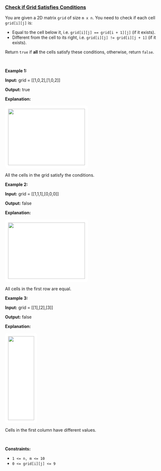 ### [Check if Grid Satisfies Conditions](https://leetcode.com/problems/check-if-grid-satisfies-conditions)

<p>You are given a 2D matrix <code>grid</code> of size <code>m x n</code>. You need to check if each cell <code>grid[i][j]</code> is:</p>

<ul>
	<li>Equal to the cell below it, i.e. <code>grid[i][j] == grid[i + 1][j]</code> (if it exists).</li>
	<li>Different from the cell to its right, i.e. <code>grid[i][j] != grid[i][j + 1]</code> (if it exists).</li>
</ul>

<p>Return <code>true</code> if <strong>all</strong> the cells satisfy these conditions, otherwise, return <code>false</code>.</p>

<p>&nbsp;</p>
<p><strong class="example">Example 1:</strong></p>

<div class="example-block">
<p><strong>Input:</strong> <span class="example-io">grid = [[1,0,2],[1,0,2]]</span></p>

<p><strong>Output:</strong> <span class="example-io">true</span></p>

<p><strong>Explanation:</strong></p>

<p><strong><img alt="" src="https://assets.leetcode.com/uploads/2024/04/15/examplechanged.png" style="width: 254px; height: 186px;padding: 10px; background: #fff; border-radius: .5rem;" /></strong></p>

<p>All the cells in the grid satisfy the conditions.</p>
</div>

<p><strong class="example">Example 2:</strong></p>

<div class="example-block">
<p><strong>Input:</strong> <span class="example-io">grid = [[1,1,1],[0,0,0]]</span></p>

<p><strong>Output:</strong> <span class="example-io">false</span></p>

<p><strong>Explanation:</strong></p>

<p><strong><img alt="" src="https://assets.leetcode.com/uploads/2024/03/27/example21.png" style="width: 254px; height: 186px;padding: 10px; background: #fff; border-radius: .5rem;" /></strong></p>

<p>All cells in the first row are equal.</p>
</div>

<p><strong class="example">Example 3:</strong></p>

<div class="example-block">
<p><strong>Input:</strong> <span class="example-io">grid = [[1],[2],[3]]</span></p>

<p><strong>Output:</strong> <span class="example-io">false</span></p>

<p><strong>Explanation:</strong></p>

<p><img alt="" src="https://assets.leetcode.com/uploads/2024/03/31/changed.png" style="width: 86px; height: 277px;padding: 10px; background: #fff; border-radius: .5rem;" /></p>

<p>Cells in the first column have different values.</p>
</div>

<p>&nbsp;</p>
<p><strong>Constraints:</strong></p>

<ul>
	<li><code>1 &lt;= n, m &lt;= 10</code></li>
	<li><code>0 &lt;= grid[i][j] &lt;= 9</code></li>
</ul>
